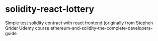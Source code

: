 # solidity-react-lottery

Simple test solidity contract with react frontend (originally from Stephen Grider Udemy course ethereum-and-solidity-the-complete-developers-guide
